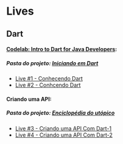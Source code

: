 # Lives

## Dart

#### [Codelab: Intro to Dart for Java Developers](https://codelabs.developers.google.com/codelabs/from-java-to-dart/index.html): 
##### Pasta do projeto: [Iniciando em Dart](https://github.com/hi-hi-ray/Lives/tree/master/iniciando-em-dart) 
- [Live #1 - Conhecendo Dart](https://youtu.be/RnhuBXKRphE)
- [Live #2 - Conhcendo Dart](https://t.co/8Oa8E9SlrG)

#### Criando uma API:
##### Pasta do projeto: [Enciclopédia do utópico](https://github.com/hi-hi-ray/Lives/tree/master/enciclopedia-do-utopico)
- [Live #3 - Criando uma API Com Dart-1](https://www.youtube.com/watch?v=GK7N3iCFdqw)
- [Live #4 - Criando uma API Com Dart-2](https://www.youtube.com/watch?v=hIw77Bb9kQw)